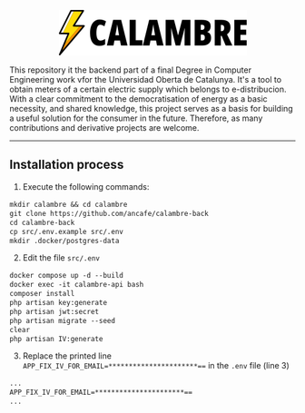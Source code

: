 <div style="text-align: center;">

![Logo](https://github.com/ancafe/calambre-back/blob/main/src/resources/img/logo.png?raw=true)

</div>


This repository it the backend part of a final Degree in Computer Engineering work vfor the Universidad Oberta de Catalunya. It's a tool to obtain meters of a certain electric supply which belongs to e-distribucion. With a clear commitment to the democratisation of energy as a basic necessity, and shared knowledge, this project serves as a basis for building a useful solution for the consumer in the future. Therefore, as many contributions and derivative projects are welcome.

<hr>

## Installation process

1. Execute the following commands:

```
mkdir calambre && cd calambre
git clone https://github.com/ancafe/calambre-back
cd calambre-back
cp src/.env.example src/.env
mkdir .docker/postgres-data
```

2. Edit the file `src/.env`


```
docker compose up -d --build
docker exec -it calambre-api bash
composer install
php artisan key:generate
php artisan jwt:secret
php artisan migrate --seed
clear
php artisan IV:generate
```

3. Replace the printed line ``APP_FIX_IV_FOR_EMAIL=**********************==`` in the `.env` file (line 3)

```
...
APP_FIX_IV_FOR_EMAIL=**********************==
...
```





